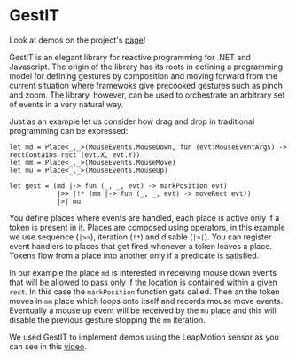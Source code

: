 GestIT
======

Look at demos on the project's [page](http://gestit.github.io/GestIT)!

GestIT is an elegant library for reactive programming for .NET and Javascript. The origin of the library has its roots in defining a programming model for defining gestures by composition and moving forward from the current situation where framewoks give precooked gestures such as pinch and zoom. The library, however, can be used to orchestrate an arbitrary set of events in a very natural way.

Just as an example let us consider how drag and drop in traditional programming can be expressed: 

    let md = Place<_,_>(MouseEvents.MouseDown, fun (evt:MouseEventArgs) -> rectContains rect (evt.X, evt.Y))
    let mm = Place<_,_>(MouseEvents.MouseMove)
    let mu = Place<_,_>(MouseEvents.MouseUp)

    let gest = (md |-> fun (_, _, evt) -> markPosition evt)
                |>> (!* (mm |-> fun (_, _, evt) -> moveRect evt))
                |>| mu

You define places where events are handled, each place is active only if a token is present in it. Places are composed using operators, in this example we use sequence (`|>>`), iteration (`!*`) and disable (`|>|`). You can register event handlers to places that get fired whenever a token leaves a place. Tokens flow from a place into another only if a predicate is satisfied.

In our example the place `md` is interested in receiving mouse down events that will be allowed to pass only if the location is contained within a given `rect`. In this case the `markPosition` function gets called. Then an the token moves in  `mm` place which loops onto itself and records mouse move events. Eventually a mouse up event will be received by the `mu` place and this will disable the previous gesture stopping the `mm` iteration.

We used GestIT to implement demos using the LeapMotion sensor as you can see in this [video](http://www.youtube.com/watch?v=QRB0-IiopKA).
